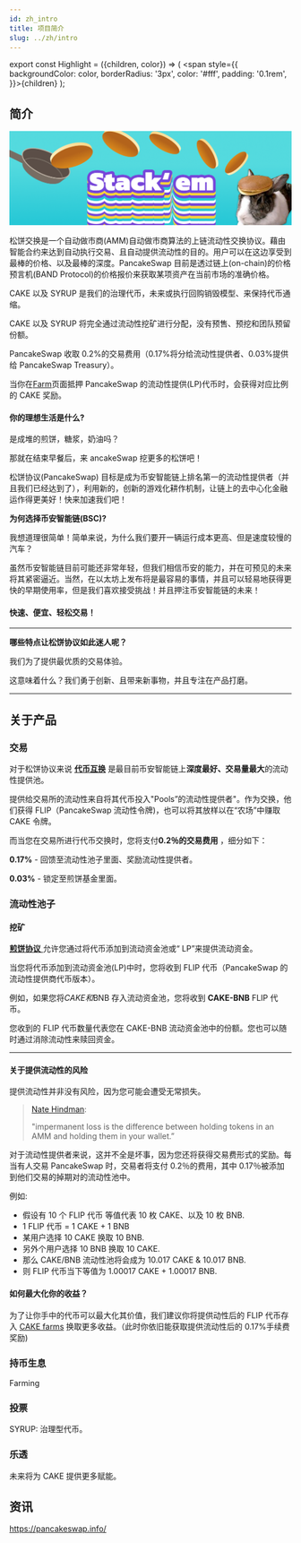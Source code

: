 ```yaml
---
id: zh_intro
title: 项目简介
slug: ../zh/intro
---
```


export const Highlight = ({children, color}) => ( <span style={{
      backgroundColor: color,
      borderRadius: '3px',
      color: '#fff',
      padding: '0.1rem',
    }}>{children}</span> );

## 简介

![img](../static/img/banner.png)

松饼交换是一个自动做市商(AMM)自动做市商算法的上链流动性交换协议。藉由智能合约来达到自动执行交易、且自动提供流动性的目的。用户可以在这边享受到最棒的价格、以及最棒的深度。PancakeSwap 目前是透过链上(on-chain)的价格预言机(BAND Protocol)的价格报价来获取某项资产在当前市场的准确价格。

CAKE 以及 SYRUP 是我们的治理代币，未来或执行回购销毁模型、来保持代币通缩。

CAKE 以及 SYRUP 将完全通过流动性挖矿进行分配，没有预售、预挖和团队预留份额。

PancakeSwap 收取 0.2%的交易费用（0.17%将分给流动性提供者、0.03%提供给 PancakeSwap Treasury）。

当你在[Farm](https://pancakeswap.finance/farms)页面抵押 PancakeSwap 的流动性提供(LP)代币时，会获得对应比例的 CAKE 奖励。

#### <Highlight color="#25c2a0">你的理想生活是什么?</Highlight>

是成堆的煎饼，糖浆，奶油吗？

那就在结束早餐后，来 ancakeSwap 挖更多的松饼吧！

松饼协议(PancakeSwap) 目标是成为币安智能链上排名第一的流动性提供者（并且我们已经达到了），利用新的，创新的游戏化耕作机制，让链上的去中心化金融运作得更美好！快来加速我们吧！

**为何选择币安智能链(BSC)?**

我想道理很简单！简单来说，为什么我们要开一辆运行成本更高、但是速度较慢的汽车？

虽然币安智能链目前可能还非常年轻，但我们相信币安的能力，并在可预见的未来将其紧密逼近。当然，在以太坊上发布将是最容易的事情，并且可以轻易地获得更快的早期使用率，但是我们喜欢接受挑战！并且押注币安智能链的未来！

#### 快速、便宜、轻松交易！

---

**哪些特点让松饼协议如此迷人呢？**

我们为了提供最优质的交易体验。

这意味着什么？我们勇于创新、且带来新事物，并且专注在产品打磨。

---

## 关于产品

### 交易

对于松饼协议来说 [**代币互换**](https://exchange.pancakeswap.finance/#/swap) 是最目前币安智能链上**深度最好、交易量最大**的流动性提供池。

提供给交易所的流动性来自将其代币投入"Pools”的流动性提供者"。作为交换，他们获得 FLIP（PancakeSwap 流动性令牌)，也可以将其放样以在“农场”中赚取 CAKE 令牌。

而当您在交易所进行代币交换时，您将支付**0.2％的交易费用** ，细分如下：

**0.17%** - 回馈至流动性池子里面、奖励流动性提供者。

**0.03%** - 锁定至煎饼基金里面。

### 流动性池子

#### 挖矿

[**煎饼协议** ](https://exchange.pancakeswap.finance/#/pool)允许您通过将代币添加到流动资金池或“ LP”来提供流动资金。

当您将代币添加到流动资金池(LP)中时，您将收到 FLIP 代币（PancakeSwap 的流动性提供商代币版本）。

例如，如果您将$CAKE和$BNB 存入流动资金池，您将收到 **CAKE-BNB** FLIP 代币。

您收到的 FLIP 代币数量代表您在 CAKE-BNB 流动资金池中的份额。您也可以随时通过消除流动性来赎回资金。

---

#### 关于提供流动性的风险

提供流动性并非没有风险，因为您可能会遭受无常损失。

> [Nate Hindman](https://blog.bancor.network/beginners-guide-to-getting-rekt-by-impermanent-loss-7c9510cb2f22):
>
> "impermanent loss is the difference between holding tokens in an AMM and holding them in your wallet.”

对于流动性提供者来说，这并不全是坏事，因为您还将获得交易费形式的奖励。每当有人交易 PancakeSwap 时，交易者将支付 0.2％的费用，其中 0.17％被添加到他们交易的掉期对的流动性池中。

例如:

- 假设有 10 个 FLIP 代币 等值代表 10 枚 CAKE、以及 10 枚 BNB.
- 1 FLIP 代币 = 1 CAKE + 1 BNB
- 某用户选择 10 CAKE 换取 10 BNB.
- 另外个用户选择 10 BNB 换取 10 CAKE.
- 那么 CAKE/BNB 流动性池将会成为 10.017 CAKE & 10.017 BNB.
- 则 FLIP 代币当下等值为 1.00017 CAKE + 1.00017 BNB.

#### 如何最大化你的收益？

为了让你手中的代币可以最大化其价值，我们建议你将提供动性后的 FLIP 代币存入 [CAKE farms](https://pancakeswap.finance/) 换取更多收益。（此时你依旧能获取提供流动性后的 0.17%手续费奖励)

### 持币生息

Farming

### 投票

SYRUP: 治理型代币。

### 乐透

未来将为 CAKE 提供更多赋能。

## 资讯

https://pancakeswap.info/
